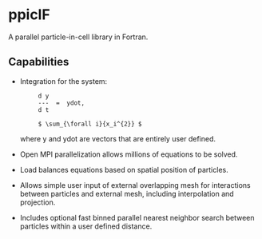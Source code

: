 # ppiclF
A parallel particle-in-cell library in Fortran.

## Capabilities
* Integration for the system:
           
           d y
           ---  =  ydot, 
           d t
           
           $ \sum_{\forall i}{x_i^{2}} $
           
  where y and ydot are vectors that are entirely
  user defined.
       
* Open MPI parallelization allows millions of equations
  to be solved.
       
* Load balances equations based on spatial position of
  particles.
       
* Allows simple user input of external overlapping mesh
  for interactions between particles and external mesh,
  including interpolation and projection.
       
* Includes optional fast binned parallel nearest neighbor
  search between particles within a user defined distance.
